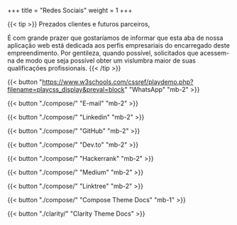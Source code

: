+++
title = "Redes Sociais"
weight = 1
+++

{{< tip >}}
Prezados clientes e futuros parceiros,

É com grande prazer que gostaríamos de informar que esta aba de nossa aplicação web está dedicada aos perfis empresariais do encarregado deste empreendimento. Por gentileza, quando possível, solicitados que acessem-na de modo que seja possível obter um vislumbra maior de suas qualificações profissionais.
{{< /tip >}}

<!-- That content is better than dummy lorem ipsum 2) That content serves a good real-world demo for this theme 3) Publish more structured docs for each theme which are better than long blocky READMEs -->

{{< button "https://www.w3schools.com/cssref/playdemo.php?filename=playcss_display&preval=block" "WhatsApp" "mb-2" >}}


{{< button "./compose/" "E-mail" "mb-2" >}}

{{< button "./compose/" "Linkedin" "mb-2" >}}

{{< button "./compose/" "GitHub" "mb-2" >}}

{{< button "./compose/" "Dev.to" "mb-2" >}}

{{< button "./compose/" "Hackerrank" "mb-2" >}}

{{< button "./compose/" "Medium" "mb-2" >}}

{{< button "./compose/" "Linktree" "mb-2" >}}

{{< button "./compose/" "Compose Theme Docs" "mb-1" >}}

{{< button "./clarity/" "Clarity Theme Docs" >}}

